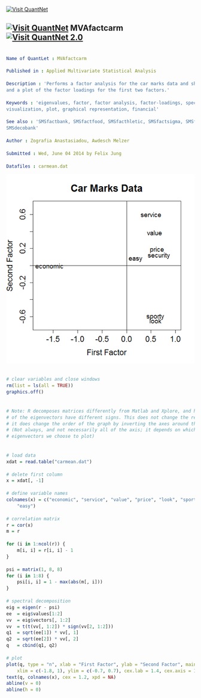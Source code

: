 
[<img src="https://github.com/QuantLet/Styleguide-and-Validation-procedure/blob/master/pictures/banner.png" alt="Visit QuantNet">](http://quantlet.de/index.php?p=info)

## [<img src="https://github.com/QuantLet/Styleguide-and-Validation-procedure/blob/master/pictures/qloqo.png" alt="Visit QuantNet">](http://quantlet.de/) **MVAfactcarm** [<img src="https://github.com/QuantLet/Styleguide-and-Validation-procedure/blob/master/pictures/QN2.png" width="60" alt="Visit QuantNet 2.0">](http://quantlet.de/d3/ia)

```yaml

Name of QuantLet : MVAfactcarm

Published in : Applied Multivariate Statistical Analysis

Description : 'Performs a factor analysis for the car marks data and shows the eigenvalues of r-psi
and a plot of the factor loadings for the first two factors.'

Keywords : 'eigenvalues, factor, factor analysis, factor-loadings, spectral-decomposition, data
visualization, plot, graphical representation, financial'

See also : 'SMSfactbank, SMSfactfood, SMSfacthletic, SMSfactsigma, SMSfactushealth, MVAdecofood,
SMSdecobank'

Author : Zografia Anastasiadou, Awdesch Melzer

Submitted : Wed, June 04 2014 by Felix Jung

Datafiles : carmean.dat

```

![Picture1](MVAfactcarm_1.png)


```r

# clear variables and close windows
rm(list = ls(all = TRUE))
graphics.off()


# Note: R decomposes matrices differently from Matlab and Xplore, and hence some
# of the eigenvectors have different signs. This does not change the results, but
# it does change the order of the graph by inverting the axes around the origin
# (Not always, and not necessarily all of the axis; it depends on which
# eigenvectors we choose to plot)


# load data
xdat = read.table("carmean.dat")

# delete first column
x = xdat[, -1]

# define variable names
colnames(x) = c("economic", "service", "value", "price", "look", "sporty", "security", 
    "easy")

# correlation matrix
r = cor(x)
m = r

for (i in 1:ncol(r)) {
    m[i, i] = r[i, i] - 1
}

psi = matrix(1, 8, 8)
for (i in 1:8) {
    psi[i, i] = 1 - max(abs(m[, i]))
}

# spectral decomposition
eig = eigen(r - psi)
ee  = eig$values[1:2]
vv  = eig$vectors[, 1:2]
vv  = t(t(vv[, 1:2]) * sign(vv[2, 1:2]))
q1  = sqrt(ee[1]) * vv[, 1]
q2  = sqrt(ee[2]) * vv[, 2]
q   = cbind(q1, q2)

# plot
plot(q, type = "n", xlab = "First Factor", ylab = "Second Factor", main = "Car Marks Data", 
    xlim = c(-1.8, 1), ylim = c(-0.7, 0.7), cex.lab = 1.4, cex.axis = 1.4, cex.main = 1.8)
text(q, colnames(x), cex = 1.2, xpd = NA)
abline(v = 0)
abline(h = 0)

```
